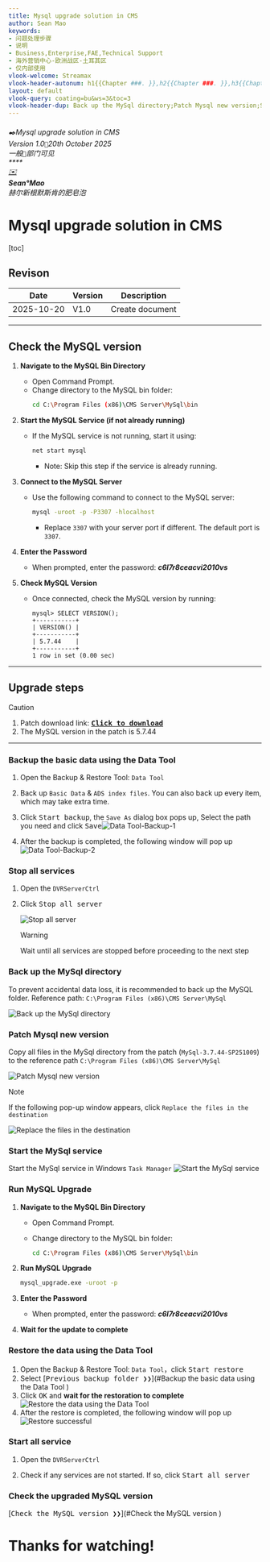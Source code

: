 ```yaml
---
title: Mysql upgrade solution in CMS
author: Sean Mao
keywords:
- 问题处理步骤
- 说明
- Business,Enterprise,FAE,Technical Support
- 海外营销中心-欧洲战区-土耳其区
- 仅内部使用
vlook-welcome: Streamax
vlook-header-autonum: h1{{Chapter ###. }},h2{{Chapter ###. }},h3{{Chapter ###. }},h4{{Chapter ###. }},h5{{Chapter ###. }}
layout: default
vlook-query: coating=bu&ws=3&toc=3
vlook-header-dup: Back up the MySql directory;Patch Mysql new version;Start the MySql service;Restore the data using the Data Tool;
---
```


###### ✒️Mysql upgrade solution in CMS<br />*Version 1.0`🐾`20th October 2025*<br />*一般`👀`部门可见*<br />**** <br />[✉️](mailto:sean@streamax.com)<br />**Sean°Mao**<br>*赫尔新根默斯肯的肥皂泡*

# Mysql upgrade solution in CMS

[toc]

## Revison

| Date       | Version | Description     |
| ---------- | ------- | --------------- |
| 2025-10-20 | V1.0    | Create document |

------

## Check the MySQL version

1. **Navigate to the MySQL Bin Directory**
   - Open Command Prompt.
   - Change directory to the MySQL bin folder:
     ```bash
     cd C:\Program Files (x86)\CMS Server\MySql\bin
     ```

2. **Start the MySQL Service (if not already running)**
   
   - If the MySQL service is not running, start it using:
     ```bash
     net start mysql
     ```
     - Note: Skip this step if the service is already running.
   
3. **Connect to the MySQL Server**
   - Use the following command to connect to the MySQL server:
     ```bash
     mysql -uroot -p -P3307 -hlocalhost
     ```
     - Replace `3307` with your server port if different. The default port is `3307`.

4. **Enter the Password**
   - When prompted, enter the password: ***c6l7r8ceacvi2010vs***
   
5. **Check MySQL Version**
   
   - Once connected, check the MySQL version by running:
     ```mysql
     mysql> SELECT VERSION();
     +-----------+
     | VERSION() |
     +-----------+
     | 5.7.44    |
     +-----------+
     1 row in set (0.00 sec)
     ```
------
## Upgrade steps

> [!CAUTION]
>
> 1. Patch download link:  **[<kbd>Click to download</kbd>](https://wj.streamax.com:9443/outpublish.html?code=Aeec36a9c65f848c88fe62c11f122e803&lang=zh-cn#view)**
> 2. The MySQL version in the patch is 5.7.44

------

### Backup the basic data using the Data Tool

1. Open the Backup & Restore Tool: `Data Tool`

2. Back up `Basic Data` & `ADS index files`. You can also back up every item, which may take extra time.

3. Click <kbd>Start backup</kbd>, the `Save As` dialog box pops up, Select the path you need and click <kbd>Save</kbd>![Data Tool-Backup-1](https://cdn.jsdelivr.net/gh/maozuxiao/Image-shack/image-20251021151949809.png)
   
4. After the backup is completed, the following window will pop up
   ![Data Tool-Backup-2](https://cdn.jsdelivr.net/gh/maozuxiao/Image-shack/image-20251020230324644.png)

### Stop all services

1. Open the `DVRServerCtrl`

2. Click <kbd>Stop all server</kbd>

   ![Stop all server](https://cdn.jsdelivr.net/gh/maozuxiao/Image-shack/image-20251020230909101.png)

   > [!WARNING]
   >
   > Wait until all services are stopped before proceeding to the next step

### Back up the MySql directory

To prevent accidental data loss, it is recommended to back up the MySQL folder. Reference path: `C:\Program Files (x86)\CMS Server\MySql`

![Back up the MySql directory](https://cdn.jsdelivr.net/gh/maozuxiao/Image-shack/image-20251020231302647.png)



### Patch Mysql new version 

Copy all files in the MySql directory from the patch (`MySql-3.7.44-SP251009`) to the reference path `C:\Program Files (x86)\CMS Server\MySql`

![Patch Mysql new version](https://cdn.jsdelivr.net/gh/maozuxiao/Image-shack/image-20251020232045466.png)

> [!NOTE]
>
> If the following pop-up window appears, click `Replace the files in the destination`
>
> ![Replace the files in the destination](https://cdn.jsdelivr.net/gh/maozuxiao/Image-shack/image-20251020232208090.png)

### Start the MySql service

Start the MySql service in Windows `Task Manager`
![Start the MySql service](https://cdn.jsdelivr.net/gh/maozuxiao/Image-shack/image-20251020234322339.png)


### Run MySQL Upgrade

1. **Navigate to the MySQL Bin Directory**

   - Open Command Prompt.

   - Change directory to the MySQL bin folder:

     ```bash
     cd C:\Program Files (x86)\CMS Server\MySql\bin
     ```

2. **Run MySQL Upgrade**

     ```bash
     mysql_upgrade.exe -uroot -p
     ```
     
3. **Enter the Password**
   
   - When prompted, enter the password: ***c6l7r8ceacvi2010vs***
   
4. **Wait for the update to complete**
### Restore the data using the Data Tool

1. Open the Backup & Restore Tool: `Data Tool`，click <kbd>Start restore</kbd>
2. Select [<kbd>Previous backup folder ❯❯</kbd>](#Backup the basic data using the Data Tool )
3. Click <kbd>OK</kbd> and **wait for the restoration to complete**
    ![Restore the data using the Data Tool](https://cdn.jsdelivr.net/gh/maozuxiao/Image-shack/image-20251020235115708.png)
4. After the restore is completed, the following window will pop up
    ![Restore successful](https://cdn.jsdelivr.net/gh/maozuxiao/Image-shack/image-20251021150853710.png#400w)

### Start all service

1. Open the `DVRServerCtrl`

2. Check if any services are not started. If so, click <kbd>Start all server</kbd>

### Check the upgraded MySQL version

 [<kbd>Check the MySQL version ❯❯</kbd>](#Check the MySQL version )

#  Thanks for watching!